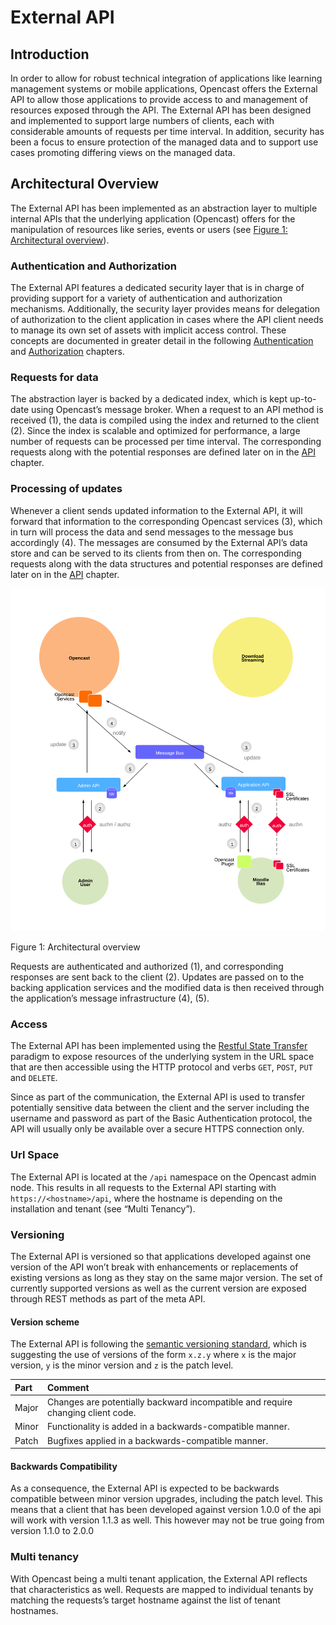 
[1]: http://en.wikipedia.org/wiki/Basic_access_authentication
[2]: http://en.wikipedia.org/wiki/XML
[3]: http://en.wikipedia.org/wiki/JSON
[4]: http://semver.org
[5]: http://en.wikipedia.org/wiki/Representational_state_transfer

[figure_1]:media/img/figure_1.png "Figure 1: Architectural overview"


# External API

## Introduction

In order to allow for robust technical integration of applications like learning management systems or mobile
applications, Opencast offers the External API to allow those applications to provide access
to and management of resources exposed through the API.
The External API has been designed and implemented to support large numbers of clients, each with considerable
amounts of requests per time interval. In addition, security has been a focus to ensure protection of the
managed data and to support use cases promoting differing views on the managed data.


## Architectural Overview

The External API has been implemented as an abstraction layer to multiple internal APIs that the underlying
application (Opencast) offers for the manipulation of resources like series, events or users (see [Figure
1: Architectural overview](#figure_1)).

### Authentication and Authorization
The External API features a dedicated security layer that is in charge of providing support for a variety of
authentication and authorization mechanisms. Additionally, the security layer provides means for delegation of
authorization to the client application in cases where the API client needs to manage its own set of assets with
implicit access control. These concepts are documented in greater detail in the following
[Authentication](authentication.md) and [Authorization](authorization.md) chapters.


### Requests for data
The abstraction layer is backed by a dedicated index, which is kept up-to-date using Opencast’s message
broker. When a request to an API method is received (1), the data is compiled using the index and returned to
the client (2). Since the index is scalable and optimized for performance, a large number of requests can be
processed per time interval.
The corresponding requests along with the potential responses are defined later on in the [API](usage.md) chapter.

### Processing of updates
Whenever a client sends updated information to the External API, it will forward that information to the
corresponding Opencast services (3), which in turn will process the data and send messages to the
message bus accordingly (4). The messages are consumed by the External API’s data store and can be
served to its clients from then on.
The corresponding requests along with the data structures and potential responses are defined later on in
the [API](usage.md) chapter.


![Architectural overview][figure_1]

<a name="figure_1"></a>Figure 1: Architectural overview

Requests are authenticated and authorized (1), and corresponding responses are sent back to the client (2). Updates are
passed on to the backing application services and the modified data is then received through the application’s message
infrastructure (4), (5).


### Access
The External API has been implemented using the [Restful State Transfer][5] paradigm to expose resources of the
underlying system in the URL space that are then accessible using the HTTP protocol and verbs `GET`, `POST`, `PUT` and
`DELETE`.

Since as part of the communication, the External API is used to transfer potentially sensitive data between the client
and the server including the username and password as part of the Basic Authentication protocol, the API will usually
only be available over a secure HTTPS connection only.


### Url Space
The External API is located at the `/api` namespace on the Opencast admin node. This results in all requests to the
External API starting with `https://<hostname>/api`, where the hostname is depending on the installation and tenant
(see “Multi Tenancy”).


### Versioning
The External API is versioned so that applications developed against one version of the API won’t break with
enhancements or replacements of existing versions as long as they stay on the same major version. The set of
currently supported versions as well as the current version are exposed through REST methods as part of the meta API.


#### Version scheme
The External API is following the [semantic versioning standard][4], which is suggesting the use of versions of the
form `x.z.y` where `x` is the major version, `y` is the minor version and `z` is the patch level.

Part         | Comment
:----------- | :-------------
Major        | Changes are potentially backward incompatible and require changing client code.
Minor        | Functionality is added in a backwards-compatible manner.
Patch        | Bugfixes applied in a backwards-compatible manner.


#### Backwards Compatibility
As a consequence, the External API is expected to be backwards compatible between minor version upgrades, including the
patch level. This means that a client that has been developed against version 1.0.0 of the api will work with version
1.1.3 as well. This however may not be true going from version 1.1.0 to 2.0.0

### Multi tenancy
With Opencast being a multi tenant application, the External API reflects that characteristics as well. Requests are
mapped to individual tenants by matching the requests’s target hostname against the list of tenant hostnames.